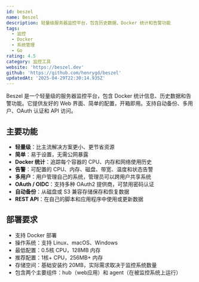 ```yaml
---
id: beszel
name: Beszel
description: 轻量级服务器监控平台，包含历史数据、Docker 统计和告警功能
tags:
  - 监控
  - Docker
  - 系统管理
  - Go
rating: 4.5
category: 监控工具
website: 'https://beszel.dev'
github: 'https://github.com/henrygd/beszel'
updatedAt: '2025-04-29T22:30:14.935Z'
---
```


Beszel 是一个轻量级的服务器监控平台，包含 Docker 统计信息、历史数据和告警功能。它提供友好的 Web 界面、简单的配置，开箱即用。支持自动备份、多用户、OAuth 认证和 API 访问。

## 主要功能

- **轻量级**：比主流解决方案更小、更节省资源
- **简单**：易于设置，无需公网暴露
- **Docker 统计**：追踪每个容器的 CPU、内存和网络使用历史
- **告警**：可配置的 CPU、内存、磁盘、带宽、温度和状态告警
- **多用户**：用户管理自己的系统，管理员可以跨用户共享系统
- **OAuth / OIDC**：支持多种 OAuth2 提供商，可禁用密码认证
- **自动备份**：从磁盘或 S3 兼容存储保存和恢复数据
- **REST API**：在自己的脚本和应用程序中使用或更新数据

## 部署要求

- 支持 Docker 部署
- 操作系统：支持 Linux、macOS、Windows
- 最低配置：0.5核 CPU，128MB 内存
- 推荐配置：1核+ CPU，256MB+ 内存
- 存储空间：基础安装约 20MB，实际需求取决于监控系统数量
- 包含两个主要组件：hub（web应用）和 agent（在被监控系统上运行） 
